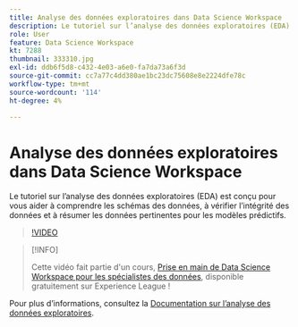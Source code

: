 ```yaml
---
title: Analyse des données exploratoires dans Data Science Workspace
description: Le tutoriel sur l’analyse des données exploratoires (EDA) est conçu pour vous aider à découvrir des schémas dans les données, à vérifier la cohérence des données et à résumer les données pertinentes pour les modèles prédictifs.
role: User
feature: Data Science Workspace
kt: 7288
thumbnail: 333310.jpg
exl-id: ddb6f5d8-c432-4e03-a6e0-fa7da73a6f3d
source-git-commit: cc7a77c4dd380ae1bc23dc75608e8e2224dfe78c
workflow-type: tm+mt
source-wordcount: '114'
ht-degree: 4%

---
```


# Analyse des données exploratoires dans Data Science Workspace

Le tutoriel sur l’analyse des données exploratoires (EDA) est conçu pour vous aider à comprendre les schémas des données, à vérifier l’intégrité des données et à résumer les données pertinentes pour les modèles prédictifs.

>[!VIDEO](https://video.tv.adobe.com/v/333310)

>[!INFO]
>
> Cette vidéo fait partie d&#39;un cours, [Prise en main de Data Science Workspace pour les spécialistes des données](https://experienceleague.adobe.com/?recommended=ExperiencePlatform-U-1-2021.1.dsw), disponible gratuitement sur Experience League !

Pour plus d’informations, consultez la [Documentation sur l’analyse des données exploratoires](https://experienceleague.adobe.com/docs/experience-platform/data-science-workspace/jupyterlab/eda-notebook.html?lang=en).
